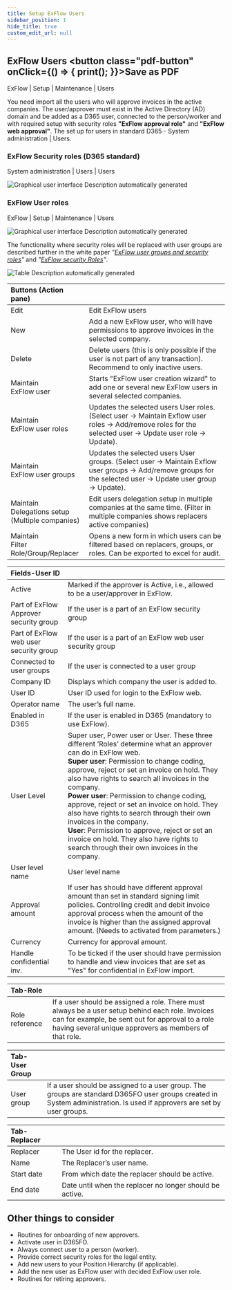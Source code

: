 ```yaml
---
title: Setup ExFlow Users
sidebar_position: 1
hide_title: true
custom_edit_url: null
---
```

## ExFlow Users <button class="pdf-button" onClick={() => { print(); }}>Save as PDF</button>

ExFlow \| Setup \| Maintenance \| Users

You need import all the users who will approve invoices in the active companies. The user/approver must exist in the Active Directory (AD) domain and be added as a D365 user, connected to the person/worker and with required setup with security roles **"ExFlow approval role"** and **"ExFlow web approval"**. The set up for users in standard D365 - System administration \| Users.

### ExFlow Security roles (D365 standard)
System administration \| Users \| Users

![Graphical user interface Description automatically generated](@site/static/img/media/image307.png)


### ExFlow User roles
ExFlow \| Setup \| Maintenance \| Users

![Graphical user interface Description automatically generated](@site/static/img/media/image308.png)

The functionality where security roles will be replaced with user groups are described further in the white paper *"[ExFlow user groups and security roles](https://support.signupsoftware.com/knowledgebase/article/KA-01136)"* and *"[ExFlow security Roles](https://support.signupsoftware.com/knowledgebase/article/KA-01025)"*.

![Table Description automatically generated](@site/static/img/media/image28.png)


|Buttons (Action pane)| |
|:-|:-|
|Edit|Edit ExFlow users|
|New|Add a new ExFlow user, who will have permissions to approve invoices in the selected company.|
|Delete|Delete users (this is only possible if the user is not part of any transaction). Recommend to only inactive users.|
|Maintain<br/>ExFlow user|Starts "ExFlow user creation wizard" to add one or several new ExFlow users in several selected companies.|
|Maintain<br/>ExFlow user roles|Updates the selected users User roles. (Select user -&gt; Maintain Exflow user roles -&gt; Add/remove roles for the selected user -&gt; Update user role -&gt; Update).|
|Maintain<br/>ExFlow user groups|Updates the selected users User groups. (Select user -&gt; Maintain Exflow user groups -&gt; Add/remove groups for the selected user -&gt; Update user group -&gt; Update).|
|Maintain<br/>Delegations setup<br/>(Multiple companies)|Edit users delegation setup in multiple companies at the same time. (Filter in multiple companies shows replacers active companies)|
|Maintain<br/>Filter Role/Group/Replacer|Opens a new form in which users can be filtered based on replacers, groups, or roles. Can be exported to excel for audit.|

|Fields-User ID| |
|:-|:-|
|Active|Marked if the approver is Active, i.e., allowed to be a user/approver in ExFlow.|
|Part of ExFlow Approver security group|If the user is a part of an ExFlow security group|
|Part of ExFlow web user security group|If the user is a part of an ExFlow web user security group|
|Connected to user groups|If the user is connected to a user group|
|Company ID|Displays which company the user is added to.|
|User ID|User ID used for login to the ExFlow web.|
|Operator name|The user’s full name.|
|Enabled in D365|If the user is enabled in D365 (mandatory to use ExFlow).|
|User Level|Super user, Power user or User. These three different ’Roles’ determine what an approver can do in ExFlow web.<br/>**Super user**: Permission to change coding, approve, reject or set an invoice on hold. They also have rights to search all invoices in the company.<br/>**Power user**: Permission to change coding, approve, reject or set an invoice on hold. They also have rights to search through their own invoices in the company.<br/>**User**: Permission to approve, reject or set an invoice on hold. They also have rights to search through their own invoices in the company.|
|User level name|User level name|
|Approval amount|If user has should have different approval amount than set in standard signing limit policies. Controlling credit and debit invoice approval process when the amount of the invoice is higher than the assigned approval amount. (Needs to activated from parameters.)|
|Currency|Currency for approval amount.|
|Handle confidential inv.|To be ticked if the user should have permission to handle and view invoices that are set as "Yes" for confidential in ExFlow import.|


|Tab-Role| |
|:-|:-|
|Role reference|If a user should be assigned a role. There must always be a user setup behind each role. Invoices can for example, be sent out for approval to a role having several unique approvers as members of that role.|


|Tab-User Group| |
|:-|:-|
|User group|If a user should be assigned to a user group. The groups are standard D365FO user groups created in System administration. Is used if approvers are set by user groups.|


|Tab-Replacer| |
|:-|:-|
|Replacer|The User id for the replacer.|
|Name|The Replacer’s user name.|
|Start date|From which date the replacer should be active.|
|End date|Date until when the replacer no longer should be active.|

## Other things to consider

- Routines for onboarding of new approvers.
- Activate user in D365FO.
- Always connect user to a person (worker).
- Provide correct security roles for the legal entity.
- Add new users to your Position Hierarchy (if applicable).
- Add the new user as ExFlow user with decided ExFlow user role.
- Routines for retiring approvers.
